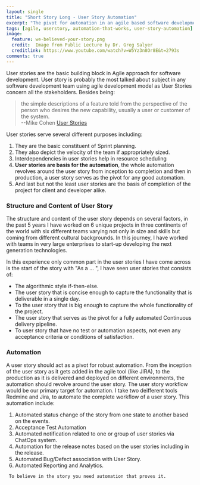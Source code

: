 ```yaml
---
layout: single
title: "Short Story Long - User Story Automation"
excerpt: "The pivot for automation in an agile based software development team is the user story. "
tags: [agile, userstory, automation-that-works, user-story-automation]
image:
  feature: we-believed-your-story.png
  credit:  Image from Public Lecture by Dr. Greg Salyer 
  creditlink: https://www.youtube.com/watch?v=W5Yz3n8Or8E&t=2793s
comments: true
---
```

User stories are the basic building block in Agile approach for software development. User story is probably the most talked about subject in any software development team using agile development model as User Stories concern all the stakeholders. Besides being:
> the simple descriptions of a feature told from the perspective of the person who desires the new capability, usually a user or customer of the system.
<br/>--Mike Cohen <a href='https://www.mountaingoatsoftware.com/agile/user-stories'>User Stories</a>

User stories serve several different purposes including:
1. They are the basic constituent of Sprint planning. 
2. They also depict the velocity of the team if appropriately sized.
3. Interdependencies in user stories help in resource scheduling
4. **User stories are basis for the automation**, the whole automation revolves around the user story from inception to completion and then in production, a user story serves as the pivot for any good automation. 
5. And last but not the least user stories are the basis of completion of the project for client and developer alike.

### Structure and Content of User Story
The structure and content of the user story depends on several factors, in the past 5 years I have worked on 6 unique projects in three continents of the world with six different teams varying not only in size and skills but coming from different cultural backgrounds. In this journey, I have worked with teams in very large enterprises to start-up developing the next generation technologies.

In this experience only common part in the user stories I have come across is the start of the story with "As a ... ", I have seen user stories that consists of:
* The algorithmic style if-then-else. 
* The user story that is concise enough to capture the functionality that is deliverable in a single day.
* To the user story that is big enough to capture the whole functionality of the project.
* The user story that serves as the pivot for a fully automated Continuous delivery pipeline.
* To user story that have no test or automation aspects, not even any acceptance criteria or conditions of satisfaction.

### Automation 
A user story should act as a pivot for robust automation. From the inception of the user story as it gets added in the agile tool (like JIRA), to the production as it is delivered and deployed on different environments, the automation should revolve around the user story.
The user story workflow would be our primary target for automation. I take two deifferent tools Redmine and Jira, to automate the complete workflow of a user story. This automation include:
1. Automated status change of the story from one state to another based on the events.
2. Acceptance Test Automation
3. Automated notification related to one or group of user stories via ChatOps system. 
4. Automation for the release notes based on the user stories including in the release.
5. Automated Bug/Defect association with User Story.
6. Automated Reporting and Analytics.




` To believe in the story you need automation that proves it.`